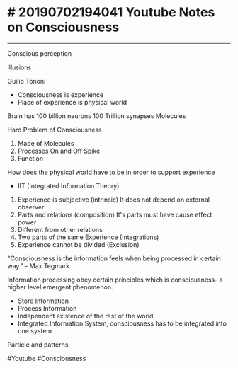 # \# 20190702194041 Youtube Notes on Consciousness

------------------------------------------------------------------------

Conscious perception

Illusions

Guilio Tononi

-   Consciousness is experience
-   Place of experience is physical world

Brain has 100 billion neurons 100 Trillion synapses Molecules

Hard Problem of Consciousness

1.  Made of Molecules
2.  Processes On and Off Spike
3.  Function

How does the physical world have to be in order to support experience

-   IIT (Integrated Information Theory)

1.  Experience is subjective (intrinsic) It does not depend on external observer
2.  Parts and relations (composition) It\'s parts must have cause effect power
3.  Different from other relations
4.  Two parts of the same Experience (Integrations)
5.  Experience cannot be divided (Exclusion)

\"Consciousness is the information feels when being processed in certain way.\" - Max Tegmark

Information processing obey certain principles which is consciousness- a higher level emergent phenomenon.

-   Store Information
-   Process Information
-   Independent existence of the rest of the world
-   Integrated Information System, consciousness has to be integrated into one system

Particle and patterns

\#Youtube \#Consciousness
